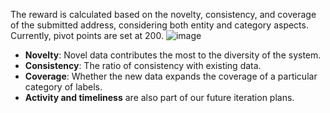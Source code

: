 The reward is calculated based on the novelty, consistency, and coverage of the submitted address, considering both entity and category aspects. Currently, pivot points are set at 200.
![image](https://static.codatta.io/static/images/4dfa207f023f7dc58797824b3f9210815ca41dd8.jpeg)

- **Novelty**: Novel data contributes the most to the diversity of the system.
- **Consistency**: The ratio of consistency with existing data.
- **Coverage**: Whether the new data expands the coverage of a particular category of labels.
- **Activity and timeliness** are also part of our future iteration plans.